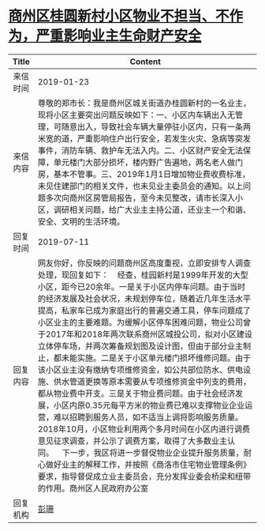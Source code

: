 # <a href="http://www.shangluo.gov.cn/zmhd/ldxxxx.jsp?urltype=leadermail.LeaderMailContentUrl&wbtreeid=1112&leadermailid=5121">商州区桂圆新村小区物业不担当、不作为，严重影响业主生命财产安全</a>
|Title|Content|
|:---:|---|
|来信时间|2019-01-23|
|来信内容|尊敬的郑市长：我是商州区城关街道办桂圆新村的一名业主，现将小区主要突出问题反映如下：一、小区内车辆出入无管理，可随意出入，导致社会车辆大量停驻小区内，只有一条两米宽的道，严重影响住户出行安全，若发生火灾、急病等突发事件，消防车辆、救护车无法入内。二、小区财产安全无法保障，单元楼门大部分损坏，楼内野广告遍地，两名老人做门房，基本不管事。三、2019年1月1日增加物业费收费标准，未见住建部门的相关文件，也未见业主委员会的通知。以上问题多次向商州区房管局报告，至今未见整改，请市长深入小区，调研相关问题，给广大业主主持公道，还业主一个和谐、安全、文明的生活环境。|
|回复时间|2019-07-11|
|回复内容|网友你好，你反映的问题商州区高度重视，立即安排专人调查处理，现回复如下：    经查，桂园新村是1999年开发的大型小区，距今已20余年。一是关于小区内停车问题。由于当时的经济发展及社会状况，未规划停车位，随着近几年生活水平提高，私家车已成为家庭出行的普遍交通工具，停车问题成了小区业主的主要难题。为缓解小区停车困难问题，物业公司曾于2017年和2018年两次联系商州区城投公司，拟对小区建设立体停车场，并两次筹备规划图及设计图，但由于部分业主制止，都未能实施。二是关于小区单元楼门损坏维修问题。由于该小区业主没有缴纳专项维修资金，如公共部位防水、供电设施、供水管道更换等原本需要从专项维修资金中列支的费用，都从物业费中开支。三是关于物业费问题。由于社会经济发展，小区内原0.35元每平方米的物业费已难以支撑物业企业运营，难以招聘到服务人员，如不适当上调将影响服务质量。2018年10月，小区物业利用两个多月时间在小区内进行调费意见征求调查，并公示了调费方案，取得了大多数业主认同。    下一步，我区将进一步督促物业企业提升服务质量，耐心做好业主的解释工作，并按照《商洛市住宅物业管理条例》要求，指导督促成立业主委员会，充分发挥业委会桥梁和纽带的作用。商州区人民政府办公室|
|回复机构|<a href="../../categories/agencies/彭珊.md">彭珊</a>|
